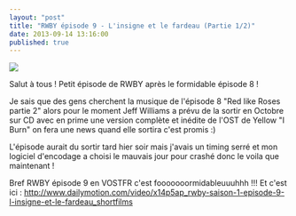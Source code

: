 ```yaml
---
layout: "post"
title: "RWBY épisode 9 - L'insigne et le fardeau (Partie 1/2)"
date: 2013-09-14 13:16:00
published: true
---
```

![](http://images1.wikia.nocookie.net/__cb20130913085311/rwby/images/thumb/2/2b/RWBY9_001187.png/250px-RWBY9_001187.png)

Salut à tous ! Petit épisode de RWBY après le formidable épisode 8 !

Je sais que des gens cherchent la musique de l'épisode 8 "Red like Roses partie 2" alors pour le moment Jeff Williams a prévu de la sortir en Octobre sur CD avec en prime une version complète et inédite de l'OST de Yellow "I Burn" on fera une news quand elle sortira c'est promis :)

L'épisode aurait du sortir tard hier soir mais j'avais un timing serré et mon logiciel d'encodage a choisi le mauvais jour pour crashé donc le voila que maintenant !

Bref RWBY épisode 9 en VOSTFR c'est fooooooormidableuuuhhh !!! Et c'est ici : <http://www.dailymotion.com/video/x14p5ap_rwby-saison-1-episode-9-l-insigne-et-le-fardeau_shortfilms>

